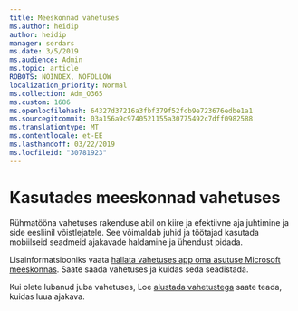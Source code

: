 ```yaml
---
title: Meeskonnad vahetuses
ms.author: heidip
author: heidip
manager: serdars
ms.date: 3/5/2019
ms.audience: Admin
ms.topic: article
ROBOTS: NOINDEX, NOFOLLOW
localization_priority: Normal
ms.collection: Adm_O365
ms.custom: 1686
ms.openlocfilehash: 64327d37216a3fbf379f52fcb9e723676edbe1a1
ms.sourcegitcommit: 03a156a9c9740521155a30775492c7dff0982588
ms.translationtype: MT
ms.contentlocale: et-EE
ms.lasthandoff: 03/22/2019
ms.locfileid: "30781923"
---
```

# <a name="using-teams-shifts"></a>Kasutades meeskonnad vahetuses

Rühmatööna vahetuses rakenduse abil on kiire ja efektiivne aja juhtimine ja side eesliinil võistlejatele. See võimaldab juhid ja töötajad kasutada mobiilseid seadmeid ajakavade haldamine ja ühendust pidada.

Lisainformatsiooniks vaata [hallata vahetuses app oma asutuse Microsoft meeskonnas](https://docs.microsoft.com/en-us/microsoftteams/manage-the-shifts-app-for-your-organization-in-teams). Saate saada vahetuses ja kuidas seda seadistada.

Kui olete lubanud juba vahetuses, Loe [alustada vahetustega](https://support.office.com/en-us/article/get-started-in-shifts-5f3e30d8-1821-4904-be26-c3cd25a497d6) saate teada, kuidas luua ajakava.

